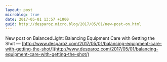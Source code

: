 ```yaml
---
layout: post
microblog: true
date: 2017-05-01 13:57 +1000
guid: http://desparoz.micro.blog/2017/05/01/new-post-on.html
---
```

New post on BalancedLight: Balancing Equipment Care with Getting the Shot — [http://www.desparoz.com/2017/05/01/balancing-equipment-care-with-getting-the-shot/](http://www.desparoz.com/2017/05/01/balancing-equipment-care-with-getting-the-shot/)
